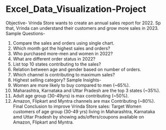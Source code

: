 # Excel_Data_Visualization-Project
Objective-
Vrinda Store wants to create an annual sales report for 2022. Sp that, Vrinda can understand  their customers and grow more sales in 2023.
Sample Questions-
1. Compare the sales and orders using single chart.
2. Which month got the highest sales and orders?
3. Who purchased more-men and women in 2022?
4. What are different order status in 2022?
5. List top 10 states contributing to the sales?
6. Relation between age and gender based on number of orders.
7. Which channel is contributing to maximum sales?
8. Highest selling category?
Sample Insights-
1. Women are more likely to buy compared to men (~65%).
2. Maharashtra, Karnataka and Uttar Pradesh are the top 3 states (~35%).
3. Adult age group (30-49yrs) is max contributing (~50%).
4. Amazon, Flipkart and Myntra channels are max Contributing (~80%).
Final Conclusion to improve Vrinda Store sales:
Target Women customers of age group (30-49 yrs) living in Maharashtra, Karnataka amd Uttar Pradesh by showing ads/offers/coupons available on Amazon, Flipkart and Myntra.
